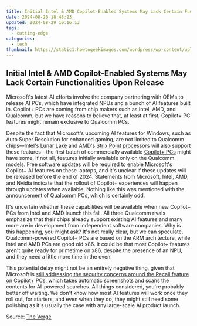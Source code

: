 ```yaml
---
title: Initial Intel & AMD Copilot-Enabled Systems May Lack Certain Functionalities Upon Release
date: 2024-08-26 18:48:23
updated: 2024-08-29 10:16:13
tags:
  - cutting-edge
categories:
  - tech
thumbnail: https://static1.howtogeekimages.com/wordpress/wp-content/uploads/2024/05/copilot.jpg
---
```


## Initial Intel & AMD Copilot-Enabled Systems May Lack Certain Functionalities Upon Release

Microsoft's latest AI efforts involve the company partnering with OEMs to release AI PCs, which have integrated NPUs and a bunch of AI features built in. Copilot+ PCs are coming from chip makers such as Intel, AMD, and Qualcomm, but we have reasons to believe that, at least at first, Copilot+ PC features might remain exclusive to Qualcomm PCs.

 Despite the fact that Microsoft's upcoming AI features for Windows, such as Auto Super Resolution for enhanced gaming, are not limited to Qualcomm chips—Intel's [Lunar Lake](https://android-unlock.techidaily.com/in-2024-best-ways-on-how-to-unlockbypassswiperemove-vivo-y78-5g-fingerprint-lock-by-drfone-android/) and AMD's [Strix Point processors](https://techidaily.com/the-way-to-recover-deleted-pictures-on-infinix-smart-8-without-backup-by-fonelab-android-recover-pictures/) will also support these features—the first batch of commercially available [Copilot+ PCs](https://change-location.techidaily.com/how-to-stop-my-spouse-from-spying-on-my-motorola-moto-g24-drfone-by-drfone-virtual-android/) might have some, if not all, features initially available only on the Qualcomm models. Free software updates will be required to enable Microsoft's Copilot+ AI features on these laptops, and it's unclear if these updates will be released before the end of 2024\. Statements from Microsoft, Intel, AMD, and Nvidia indicate that the rollout of Copilot+ experiences will happen through updates when available. Nothing like this was mentioned with the announcement of Qualcomm PCs, which is certainly odd.

 It's uncertain whether these capabilities will be available when new Copilot+ PCs from Intel and AMD launch this fall. All three Qualcomm rivals emphasize that their chips already support existing AI features and many more are in development from independent software companies. Why is this happening, you might ask? It's not really clear, but we can speculate. Qualcomm-powered Copilot+ PCs are based on the ARM architecture, while Intel and AMD PCs are good old x86\. It could be that most Copilot+ features aren't quite ready for primetime on x86, despite the presence of an NPU, and they need a little more time in the oven.

 This potential delay might not be an entirely negative thing, given that Microsoft is [still addressing the security concerns around the Recall feature on Copilot+ PCs](https://youtube-stream.techidaily.com/in-2024-the-best-of-yt-a-deep-dive-into-music-dance-clips-23/), which takes automatic screenshots and scans the contents for AI-powered searches. All things considered, you're probably better off waiting. We don't know how most AI features will work once they roll out, for starters, and even when they do, they might still need some polishing as it's usually the case with any large-scale AI product launch.

 Source: [The Verge](https://www.theverge.com/2024/6/2/24169568/microsoft-copilot-plus-gaming-pc-nvidia-amd)

<ins class="adsbygoogle"
     style="display:block"
     data-ad-format="autorelaxed"
     data-ad-client="ca-pub-7571918770474297"
     data-ad-slot="1223367746"></ins>



<ins class="adsbygoogle"
     style="display:block"
     data-ad-client="ca-pub-7571918770474297"
     data-ad-slot="8358498916"
     data-ad-format="auto"
     data-full-width-responsive="true"></ins>
